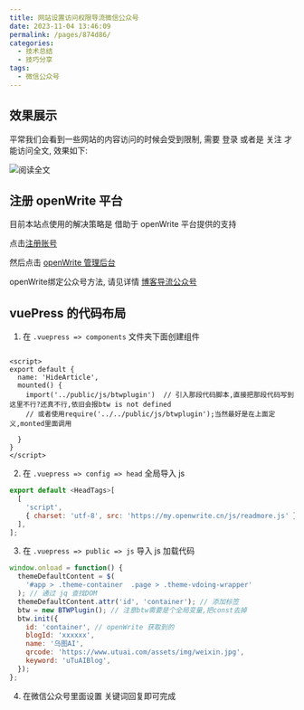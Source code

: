 ```yaml
---
title: 网站设置访问权限导流微信公众号
date: 2023-11-04 13:46:09
permalink: /pages/874d86/
categories:
  - 技术总结
  - 技巧分享
tags:
  - 微信公众号
---
```


## 效果展示

平常我们会看到一些网站的内容访问的时候会受到限制, 需要 登录 或者是 关注 才能访问全文, 效果如下:

![阅读全文](https://jsd.cdn.zzko.cn/gh/iFangdays/picGoCDN/utuai/20231104141153.png)

## 注册 openWrite 平台

目前本站点使用的解决策略是 借助于 openWrite 平台提供的支持

点击[注册账号](http://admin.openwrite.cn/)

然后点击 [openWrite 管理后台](https://readmore.openwrite.cn/login)

openWrite绑定公众号方法, 请见详情 [博客导流公众号](https://openwrite.cn/guide/readmore/readmore.html#%E4%B8%80%E3%80%81%E6%B3%A8%E5%86%8C%E8%B4%A6%E5%8F%B7)

## vuePress 的代码布局

1. 在 `.vuepress => components` 文件夹下面创建组件

```vue

<script>
export default {
  name: 'HideArticle',
  mounted() {
    import('../public/js/btwplugin')  // 引入那段代码脚本,直接把那段代码写到这里不行?还真不行,依旧会报btw is not defined
    // 或者使用require('../../public/js/btwplugin');当然最好是在上面定义,monted里面调用

  }
}
</script>

```

2. 在 `.vuepress => config => head` 全局导入 js

```javascript
export default <HeadTags>[
  [
    'script',
    { charset: 'utf-8', src: 'https://my.openwrite.cn/js/readmore.js' },
  ],
];
```

3. 在 `.vuepress => public => js` 导入 js 加载代码

```javascript
window.onload = function() {
  themeDefaultContent = $(
    '#app > .theme-container  .page > .theme-vdoing-wrapper'
  ); // 通过 jq 查找DOM
  themeDefaultContent.attr('id', 'container'); // 添加标签
  btw = new BTWPlugin(); // 注意btw需要是个全局变量,把const去掉
  btw.init({
    id: 'container', // openWrite 获取到的
    blogId: 'xxxxxx',
    name: '乌图AI',
    qrcode: 'https://www.utuai.com/assets/img/weixin.jpg',
    keyword: 'uTuAIBlog',
  });
};

```

4. 在微信公众号里面设置 关键词回复即可完成


<HideArticle />